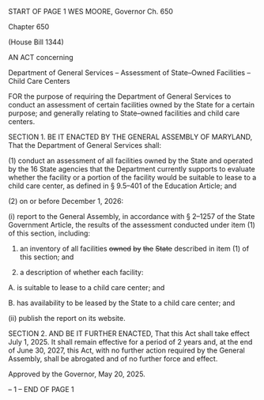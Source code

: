START OF PAGE 1
WES MOORE, Governor Ch. 650

Chapter 650

(House Bill 1344)

AN ACT concerning

Department of General Services – Assessment of State–Owned Facilities – Child
Care Centers

FOR the purpose of requiring the Department of General Services to conduct an assessment
of certain facilities owned by the State for a certain purpose; and generally relating
to State–owned facilities and child care centers.

SECTION 1. BE IT ENACTED BY THE GENERAL ASSEMBLY OF MARYLAND,
That the Department of General Services shall:

(1) conduct an assessment of all facilities owned by the State and operated
by the 16 State agencies that the Department currently supports to evaluate whether the
facility or a portion of the facility would be suitable to lease to a child care center, as defined
in § 9.5–401 of the Education Article; and

(2) on or before December 1, 2026:

(i) report to the General Assembly, in accordance with § 2–1257 of
the State Government Article, the results of the assessment conducted under item (1) of
this section, including:

1. an inventory of all facilities ~~owned~~ ~~by~~ ~~the~~ ~~State~~ described
in item (1) of this section; and

2. a description of whether each facility:

A. is suitable to lease to a child care center; and

B. has availability to be leased by the State to a child care
center; and

(ii) publish the report on its website.

SECTION 2. AND BE IT FURTHER ENACTED, That this Act shall take effect July
1, 2025. It shall remain effective for a period of 2 years and, at the end of June 30, 2027,
this Act, with no further action required by the General Assembly, shall be abrogated and
of no further force and effect.

Approved by the Governor, May 20, 2025.

– 1 –
END OF PAGE 1